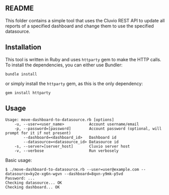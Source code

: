 ## README

This folder contains a simple tool that uses the Cluvio REST API to update all reports of a specified dashboard and change them to use the specified datasource. 

## Installation

This tool is written in Ruby and uses `httparty` gem to make the HTTP calls.
To install the dependencies, you can either use Bundler:

```
bundle install
```

or simply install the `httparty` gem, as this is the only dependency:

```
gem install httparty
```

## Usage

```
Usage: move-dashboard-to-datasource.rb [options]
    -u, --user=<user_name>           Account username/email
    -p, --password=[password]        Account password (optional, will prompt for it if not present)
        --dashboard=<dashboard_id>   Dashboard id
        --datasource=<datasource_id> Datasource id
    -s, --server=[server_host]       Cluvio server host
    -v, --verbose                    Run verbosely
```

Basic usage:
```
$ ./move-dashboard-to-datasource.rb --user=user@example.com --datasource=ky2e-xg6n-wgvn --dashboard=8qxn-y9mk-p5vd
Password: ...
Checking datasource... OK
Checking dashboard... OK
```
